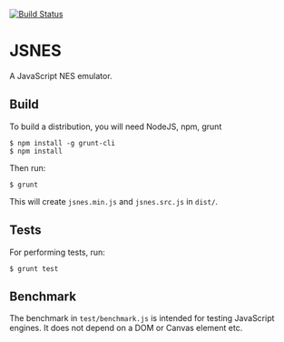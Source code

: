 [![Build Status](https://travis-ci.org/darvin/jsnes.png)](https://travis-ci.org/darvin/jsnes)

JSNES
=====

A JavaScript NES emulator.

Build
-----

To build a distribution, you will need NodeJS, npm, grunt

    $ npm install -g grunt-cli
    $ npm install

Then run:

    $ grunt

This will create ``jsnes.min.js`` and ``jsnes.src.js`` in ``dist/``.


Tests
-----

For performing tests, run:

    $ grunt test


Benchmark
---------

The benchmark in ``test/benchmark.js`` is intended for testing JavaScript 
engines. It does not depend on a DOM or Canvas element etc.

